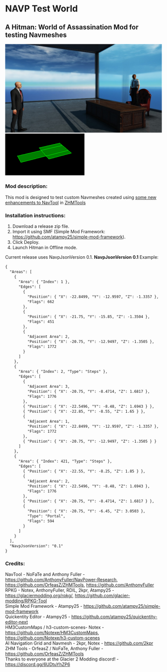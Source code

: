 # NAVP Test World
## A Hitman: World of Assassination Mod for testing Navmeshes
![Navp Test World](https://github.com/dbierek/NavpTestWorld/blob/main/blobs/images/atomicforce/navptestworld/background.jpg?raw=true)
![Current NAVP visualization](https://github.com/dbierek/NavpTestWorld/blob/main/blobs/images/navviewer/img.png?raw=true)
### Mod description:
This mod is designed to test custom Navmeshes created using [some new enhancements to NavTool](https://github.com/OrfeasZ/ZHMTools/compare/master...dbierek:ZHMTools-dbierek:tony-navtool-updates) in [ZHMTools](https://github.com/OrfeasZ/ZHMTools)
### Installation instructions:
1. Download a release zip file.
2. Import it using SMF (Simple Mod Framework: https://github.com/atampy25/simple-mod-framework).
3. Click Deploy.
4. Launch Hitman in Offline mode.

Current release uses NavpJsonVersion 0.1.
**NavpJsonVersion 0.1**
Example:
```
{
  "Areas": [
    {
      "Area": { "Index": 1 },
      "Edges": [
        {
          "Position": { "X": -22.8499, "Y": -12.9597, "Z": -1.3357 },
          "Flags": 662
        },
        {
          "Position": { "X": -21.75, "Y": -15.85, "Z": -1.3504 },
          "Flags": 451
        },
        {
          "Adjacent Area": 2,
          "Position": { "X": -20.75, "Y": -12.9497, "Z": -1.3505 },
          "Flags": 1772
        }
      ]
    },
    {
      "Area": { "Index": 2, "Type": "Steps" },
      "Edges": [
        {
          "Adjacent Area": 3,
          "Position": { "X": -20.75, "Y": -8.4714, "Z": 1.6817 },
          "Flags": 1776
        },
        { "Position": { "X": -22.5496, "Y": -8.48, "Z": 1.6943 } },
        { "Position": { "X": -22.85, "Y": -8.55, "Z": 1.65 } },
        {
          "Adjacent Area": 1,
          "Position": { "X": -22.8499, "Y": -12.9597, "Z": -1.3357 },
          "Flags": 1772
        },
        { "Position": { "X": -20.75, "Y": -12.9497, "Z": -1.3505 } }
      ]
    },
    {
      "Area": { "Index": 421, "Type": "Steps" },
      "Edges": [
        { "Position": { "X": -22.55, "Y": -8.25, "Z": 1.85 } },
        {
          "Adjacent Area": 2,
          "Position": { "X": -22.5496, "Y": -8.48, "Z": 1.6943 },
          "Flags": 1776
        },
        { "Position": { "X": -20.75, "Y": -8.4714, "Z": 1.6817 } },
        {
          "Position": { "X": -20.75, "Y": -6.45, "Z": 3.0503 },
          "Type": "Portal",
          "Flags": 594
        }
      ]
    }
  ],
  "NavpJsonVersion": "0.1"
}
```

### Credits:

NavTool - NoFaTe and Anthony Fuller - https://github.com/AnthonyFuller/NavPower-Research,   https://github.com/OrfeasZ/ZHMTools, https://github.com/AnthonyFuller  
RPKG - Notex, AnthonyFuller, RDIL, 2kpr, Atampy25 - https://glaciermodding.org/rpkg/, https://github.com/glacier-modding/RPKG-Tool  
Simple Mod Framework - Atampy25 - https://github.com/atampy25/simple-mod-framework  
Quickentity Editor - Atampy25 - https://github.com/atampy25/quickentity-editor-next  
HM3CustomMaps / h3-custom-scenes- Notex - https://github.com/Notexe/HM3CustomMaps, https://github.com/Notexe/h3-custom-scenes  
AI Navigation Grid and Navmesh - 2kpr, Notex - https://github.com/2kpr  
ZHM Tools - OrfeasZ / NoFaTe, Anthony Fuller - https://github.com/OrfeasZ/ZHMTools  
Thanks to everyone at the Glacier 2 Modding discord! - https://discord.gg/6UDtuYhZP6  
